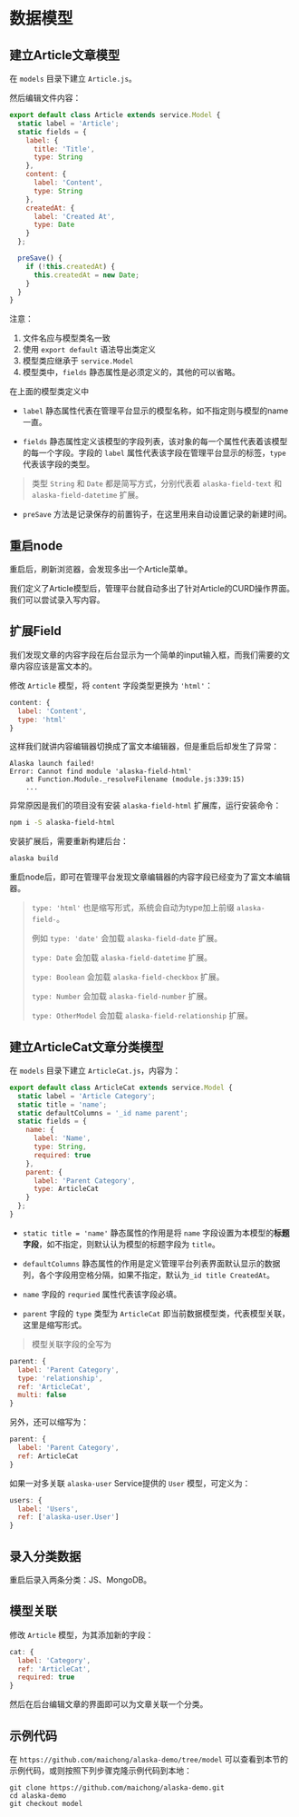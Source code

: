 # 数据模型

## 建立Article文章模型

在 `models` 目录下建立 `Article.js`。

然后编辑文件内容：

```js
export default class Article extends service.Model {
  static label = 'Article';
  static fields = {
    label: {
      title: 'Title',
      type: String
    },
    content: {
      label: 'Content',
      type: String
    },
    createdAt: {
      label: 'Created At',
      type: Date
    }
  };

  preSave() {
    if (!this.createdAt) {
      this.createdAt = new Date;
    }
  }
}
```

注意：

1. 文件名应与模型类名一致
2. 使用 `export default` 语法导出类定义
3. 模型类应继承于 `service.Model`
4. 模型类中，`fields` 静态属性是必须定义的，其他的可以省略。

在上面的模型类定义中

* `label` 静态属性代表在管理平台显示的模型名称，如不指定则与模型的name一直。

* `fields` 静态属性定义该模型的字段列表，该对象的每一个属性代表着该模型的每一个字段。字段的 `label` 属性代表该字段在管理平台显示的标签，`type` 代表该字段的类型。
> 类型 `String` 和 `Date` 都是简写方式，分别代表着 `alaska-field-text` 和 `alaska-field-datetime` 扩展。

* `preSave` 方法是记录保存的前置钩子，在这里用来自动设置记录的新建时间。

## 重启node

重启后，刷新浏览器，会发现多出一个Article菜单。

我们定义了Article模型后，管理平台就自动多出了针对Article的CURD操作界面。我们可以尝试录入写内容。

## 扩展Field

我们发现文章的内容字段在后台显示为一个简单的input输入框，而我们需要的文章内容应该是富文本的。

修改 `Article` 模型，将 `content` 字段类型更换为 `'html'`：

```js
content: {
  label: 'Content',
  type: 'html'
}
```

这样我们就讲内容编辑器切换成了富文本编辑器，但是重启后却发生了异常：


```
Alaska launch failed!
Error: Cannot find module 'alaska-field-html'
    at Function.Module._resolveFilename (module.js:339:15)
    ...
```

异常原因是我们的项目没有安装 `alaska-field-html` 扩展库，运行安装命令：

```sh
npm i -S alaska-field-html
```

安装扩展后，需要重新构建后台：

```sh
alaska build
```

重启node后，即可在管理平台发现文章编辑器的内容字段已经变为了富文本编辑器。

> `type: 'html'` 也是缩写形式，系统会自动为type加上前缀 `alaska-field-`。
>
> 例如 `type: 'date'` 会加载 `alaska-field-date` 扩展。
>
> `type: Date` 会加载 `alaska-field-datetime` 扩展。
>
> `type: Boolean` 会加载 `alaska-field-checkbox` 扩展。
> 
> `type: Number` 会加载 `alaska-field-number` 扩展。
> 
> `type: OtherModel` 会加载 `alaska-field-relationship` 扩展。

## 建立ArticleCat文章分类模型

在 `models` 目录下建立 `ArticleCat.js`，内容为：

```js
export default class ArticleCat extends service.Model {
  static label = 'Article Category';
  static title = 'name';
  static defaultColumns = '_id name parent';
  static fields = {
    name: {
      label: 'Name',
      type: String,
      required: true
    },
    parent: {
      label: 'Parent Category',
      type: ArticleCat
    }
  };
}
```

* `static title = 'name'` 静态属性的作用是将 `name` 字段设置为本模型的**标题字段**，如不指定，则默认认为模型的标题字段为 `title`。

* `defaultColumns` 静态属性的作用是定义管理平台列表界面默认显示的数据列，各个字段用空格分隔，如果不指定，默认为`_id title CreatedAt`。

* `name` 字段的 `requried` 属性代表该字段必填。

* `parent` 字段的 `type` 类型为 `ArticleCat` 即当前数据模型类，代表模型关联，这里是缩写形式。

> 模型关联字段的全写为
```js
parent: {
  label: 'Parent Category',
  type: 'relationship',
  ref: 'ArticleCat',
  multi: false
}
```
另外，还可以缩写为：
```js
parent: {
  label: 'Parent Category',
  ref: ArticleCat
}
```
如果一对多关联 `alaska-user` Service提供的 `User` 模型，可定义为：
```js
users: {
  label: 'Users',
  ref: ['alaska-user.User']
}
```

## 录入分类数据

重启后录入两条分类：JS、MongoDB。

## 模型关联

修改 `Article` 模型，为其添加新的字段：

```js
cat: {
  label: 'Category',
  ref: 'ArticleCat',
  required: true
}
```

然后在后台编辑文章的界面即可以为文章关联一个分类。

## 示例代码

在 `https://github.com/maichong/alaska-demo/tree/model` 可以查看到本节的示例代码，或则按照下列步骤克隆示例代码到本地：

```
git clone https://github.com/maichong/alaska-demo.git
cd alaska-demo
git checkout model
```


